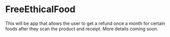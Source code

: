 # FreeEthicalFood
This will be app that allows the user to get a refund once a month for certain foods after they scan the product and receipt. More details coming soon.
